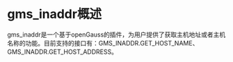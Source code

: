 # gms_inaddr概述

gms_inaddr是一个基于openGauss的插件，为用户提供了获取主机地址或者主机名称的功能。目前支持的接口有：GMS_INADDR.GET_HOST_NAME、GMS_INADDR.GET_HOST_ADDRESS。